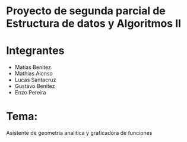 # Proyecto de segunda parcial de Estructura de datos y Algoritmos II

# Integrantes
- Matias Benitez
- Mathias Alonso
- Lucas Santacruz
- Gustavo Benitez
- Enzo Pereira

# Tema:
Asistente de geometria analitica y graficadora de funciones
